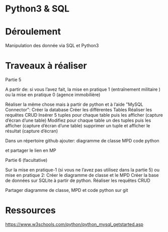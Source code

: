 # Python3 & SQL 

# Déroulement 
Manipulation des donnée via SQL et Python3

# Traveaux à réaliser

Partie 5

A partir de:
si vous l’avez fait, la mise en pratique 1 (entraînement militaire ) 
ou la mise en pratique 0 (agence immobilière)

Réaliser la même chose mais à partir de python et à l’aide "MySQL Connector":
Créer la database
Créer les différentes Tables
Réaliser les requêtes CRUD
Insérer 5 tuples pour chaque table puis les afficher (capture d’écran d’une table)
Modifiez pour chaque table un des tuples puis les afficher (capture d’écran d’une table)
supprimer un tuple et afficher le résultat (capture d’écran)

Dans un répertoire github ajouter:
diagramme de classe
MPD
code python

et partager le lien en MP

Partie 6 (facultative)

Sur la mise en pratique-1 (si vous ne l’avez pas utilisez dans la partie 5) ou mise en pratique 2:
Créer le diagramme de classe et le MPD
Créer la base de données sur SQLite à partir de python.
Réaliser les requêtes CRUD

Partager diagramme de classe, MPD et code python sur git

# Ressources 

https://www.w3schools.com/python/python_mysql_getstarted.asp
